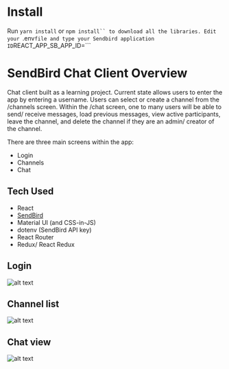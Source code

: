 # Install
Run ```yarn install``` or ```npm install`` to download all the libraries.
Edit your ```.env``` file and type your Sendbird application ID ```REACT_APP_SB_APP_ID=```
# SendBird Chat Client Overview
Chat client built as a learning project. Current state allows users to enter the app by entering a username. Users can select or create a channel from the /channels screen. Within the /chat screen, one to many users will be able to send/ receive messages, load previous messages, view active participants, leave the channel, and delete the channel if they are an admin/ creator of the channel.

There are three main screens within the app: 
- Login
- Channels
- Chat 

## Tech Used
- React
- [SendBird](https://www.sendbird.com)
- Material UI (and CSS-in-JS)
- dotenv (SendBird API key)
- React Router
- Redux/ React Redux

## Login
![alt text](https://github.com/warodri-sendbird/react-js-sendbird/blob/main/screenshot-login.png?raw=true)
## Channel list
![alt text](https://github.com/warodri-sendbird/react-js-sendbird/blob/main/screenshot-channels.png?raw=true)
## Chat view
![alt text](https://github.com/warodri-sendbird/react-js-sendbird/blob/main/screenshot-chat.png?raw=true)
